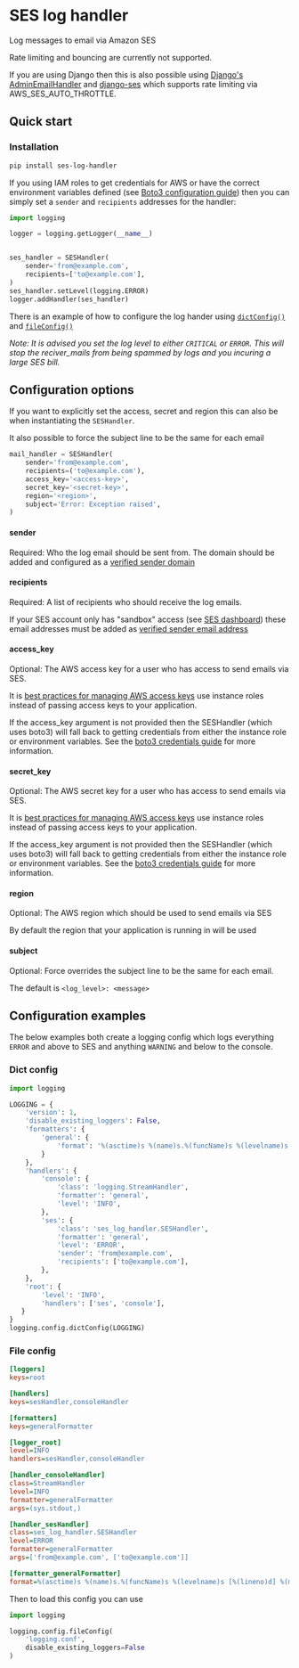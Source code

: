 # SES log handler

Log messages to email via Amazon SES

Rate limiting and bouncing are currently not supported.

If you are using Django then this is also possible using [Django's AdminEmailHandler](https://docs.djangoproject.com/en/3.1/topics/logging/#id4) and [django-ses](https://github.com/django-ses/django-ses) which supports rate limiting via AWS_SES_AUTO_THROTTLE.


## Quick start

### Installation

```bash
pip install ses-log-handler
```


If you using IAM roles to get credentials for AWS or have the correct environment variables defined (see [Boto3 configuration guide](https://boto3.amazonaws.com/v1/documentation/api/latest/guide/configuration.html)) then you can simply set a `sender` and `recipients` addresses for the handler:

```python
import logging

logger = logging.getLogger(__name__)


ses_handler = SESHandler(
    sender='from@example.com',
    recipients=['to@example.com'],
)
ses_handler.setLevel(logging.ERROR)
logger.addHandler(ses_handler)
```

There is an example of how to configure the log hander using [`dictConfig()`](#dict-config) and [`fileConfig()`](#file-config)

*Note: It is advised you set the log level to either `CRITICAL` or `ERROR`. This will stop the reciver_mails from being spammed by logs and you incuring a large SES bill.*



## Configuration options

If you want to explicitly set the access, secret and region this can also be when instantiating the `SESHandler`.

It also possible to force the subject line to be the same for each email

```python
mail_handler = SESHandler(
    sender='from@example.com',
    recipients=('to@example.com'),
    access_key='<access-key>',
    secret_key='<secret-key>',
    region='<region>',
    subject='Error: Exception raised',
)
```


#### sender

Required: Who the log email should be sent from. The domain should be added and configured as a [verified sender domain](https://console.aws.amazon.com/ses/home?region=us-east-1#verified-senders-domain:)

#### recipients

Required: A list of recipients who should receive the log emails.

If your SES account only has "sandbox" access (see [SES dashboard](https://console.aws.amazon.com/ses/home?region=us-east-1#dashboard:)) these email addresses must be added as [verified sender email address](https://console.aws.amazon.com/ses/home?region=us-east-1#verified-senders-email:)


#### access_key

Optional: The AWS access key for a user who has access to send emails via SES.

It is [best practices for managing AWS access keys](https://docs.aws.amazon.com/general/latest/gr/aws-access-keys-best-practices.html) use instance roles instead of passing access keys to your application.

If the access_key argument is not provided then the SESHandler (which uses boto3) will fall back to getting credentials from either the instance role or environment variables. See the [boto3 credentials guide](https://boto3.amazonaws.com/v1/documentation/api/latest/guide/credentials.html) for more information.


#### secret_key

Optional: The AWS secret key for a user who has access to send emails via SES.

It is [best practices for managing AWS access keys](https://docs.aws.amazon.com/general/latest/gr/aws-access-keys-best-practices.html) use instance roles instead of passing access keys to your application.

If the access_key argument is not provided then the SESHandler (which uses boto3) will fall back to getting credentials from either the instance role or environment variables. See the [boto3 credentials guide](https://boto3.amazonaws.com/v1/documentation/api/latest/guide/credentials.html) for more information.

#### region

Optional: The AWS region which should be used to send emails via SES

By default the region that your application is running in will be used


#### subject

Optional: Force overrides the subject line to be the same for each email.

The default is `<log_level>: <message>`



## Configuration examples

The below examples both create a logging config which logs everything `ERROR` and above to SES and anything `WARNING` and below to the console.

### Dict config

```python
import logging

LOGGING = {
    'version': 1,
    'disable_existing_loggers': False,
    'formatters': {
        'general': {
            'format': '%(asctime)s %(name)s.%(funcName)s %(levelname)s [%(lineno)d] %(message)s',  # NOQA: E501
        }
    },
    'handlers': {
        'console': {
            'class': 'logging.StreamHandler',
            'formatter': 'general',
            'level': 'INFO',
        },
        'ses': {
            'class': 'ses_log_handler.SESHandler',
            'formatter': 'general',
            'level': 'ERROR',
            'sender': 'from@example.com',
            'recipients': ['to@example.com'],
        },
    },
    'root': {
        'level': 'INFO',
        'handlers': ['ses', 'console'],
   }
}
logging.config.dictConfig(LOGGING)
```


### File config

```ini
[loggers]
keys=root

[handlers]
keys=sesHandler,consoleHandler

[formatters]
keys=generalFormatter

[logger_root]
level=INFO
handlers=sesHandler,consoleHandler

[handler_consoleHandler]
class=StreamHandler
level=INFO
formatter=generalFormatter
args=(sys.stdout,)

[handler_sesHandler]
class=ses_log_handler.SESHandler
level=ERROR
formatter=generalFormatter
args=['from@example.com', ['to@example.com']]

[formatter_generalFormatter]
format=%(asctime)s %(name)s.%(funcName)s %(levelname)s [%(lineno)d] %(message)s
```

Then to load this config you can use
```python
import logging

logging.config.fileConfig(
    'logging.conf',
    disable_existing_loggers=False
)
```
